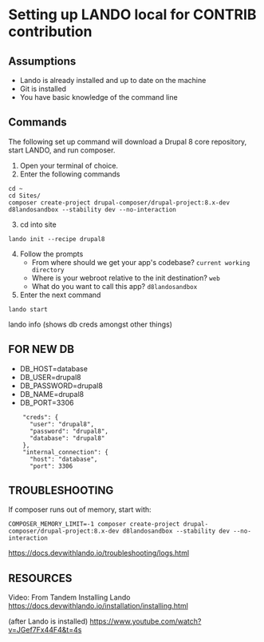 # Setting up LANDO local for CONTRIB contribution

## Assumptions

 * Lando is already installed and up to date on the machine
 * Git is installed
 * You have basic knowledge of the command line

## Commands

The following set up command will download a Drupal 8 core repository, start LANDO, and run composer.

   1. Open your terminal of choice.
   2. Enter the following commands
    
```
cd ~
cd Sites/
composer create-project drupal-composer/drupal-project:8.x-dev d8landosandbox --stability dev --no-interaction
```

   3. cd into site

```
lando init --recipe drupal8
```

   4. Follow the prompts
      * From where should we get your app's codebase? `current working directory`
      * Where is your webroot relative to the init destination? `web`
      * What do you want to call this app? `d8landosandbox`
   5. Enter the next command

```
lando start
```

lando info (shows db creds amongst other things)

## FOR NEW DB

 * DB_HOST=database
 * DB_USER=drupal8
 * DB_PASSWORD=drupal8
 * DB_NAME=drupal8
 * DB_PORT=3306
 
```
    "creds": {
      "user": "drupal8",
      "password": "drupal8",
      "database": "drupal8"
    },
    "internal_connection": {
      "host": "database",
      "port": 3306
 ```
      

## TROUBLESHOOTING

If composer runs out of memory, start with:

```
COMPOSER_MEMORY_LIMIT=-1 composer create-project drupal-composer/drupal-project:8.x-dev d8landosandbox --stability dev --no-interaction
```

https://docs.devwithlando.io/troubleshooting/logs.html

## RESOURCES

Video: 
From Tandem
Installing Lando
https://docs.devwithlando.io/installation/installing.html

(after Lando is installed)
https://www.youtube.com/watch?v=JGef7Fx44F4&t=4s

